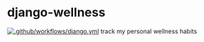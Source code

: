 # django-wellness

[![.github/workflows/django.yml](https://github.com/darkershell/django-wellness/actions/workflows/django.yml/badge.svg)](https://github.com/darkershell/django-wellness/actions/workflows/django.yml)
track my personal wellness habits
